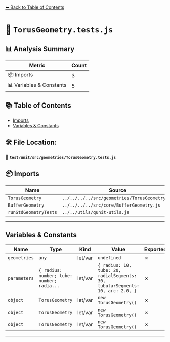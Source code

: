 [⬅️ Back to Table of Contents](../../../../index.md)

# 📄 `TorusGeometry.tests.js`

## 📊 Analysis Summary

| Metric | Count |
|--------|-------|
| 📦 Imports | 3 |
| 📊 Variables & Constants | 5 |

## 📚 Table of Contents

- [Imports](#imports)
- [Variables & Constants](#variables-constants)

## 🛠️ File Location:
📂 **`test/unit/src/geometries/TorusGeometry.tests.js`**

## 📦 Imports

| Name | Source |
|------|--------|
| `TorusGeometry` | `../../../../src/geometries/TorusGeometry.js` |
| `BufferGeometry` | `../../../../src/core/BufferGeometry.js` |
| `runStdGeometryTests` | `../../utils/qunit-utils.js` |


---

## Variables & Constants

| Name | Type | Kind | Value | Exported |
|------|------|------|-------|----------|
| `geometries` | `any` | let/var | `undefined` | ✗ |
| `parameters` | `{ radius: number; tube: number; radia...` | let/var | `{ radius: 10, tube: 20, radialSegments: 30, tubularSegments: 10, arc: 2.0, }` | ✗ |
| `object` | `TorusGeometry` | let/var | `new TorusGeometry()` | ✗ |
| `object` | `TorusGeometry` | let/var | `new TorusGeometry()` | ✗ |
| `object` | `TorusGeometry` | let/var | `new TorusGeometry()` | ✗ |


---